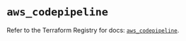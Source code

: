 # `aws_codepipeline`

Refer to the Terraform Registry for docs: [`aws_codepipeline`](https://registry.terraform.io/providers/hashicorp/aws/6.8.0/docs/resources/codepipeline).
